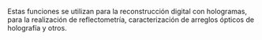 Estas funciones se utilizan para la reconstrucción digital con hologramas, para la realización de reflectometría, caracterización de arreglos ópticos de holografía y otros.
